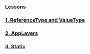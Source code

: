 ### Lessons
### [1. ReferenceType and ValueType](https://github.com/sigmade/Lessons/blob/main/ReferenceTypeVsValueType.md)
### [2. AppLayers](https://github.com/sigmade/Lessons/blob/main/AppLayers.md)
### [3. Static](https://github.com/sigmade/Lessons/blob/main/Static.md)

